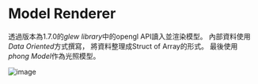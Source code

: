 # Model Renderer

透過版本為1.7.0的*glew library*中的opengl API讀入並渲染模型。
內部資料使用*Data Oriented*方式撰寫，
將資料整理成Struct of Array的形式。
最後使用*phong Model*作為光照模型。



![image](https://github.com/black13524/Model-renderer/assets/71652245/69745a45-a3c3-43b2-9952-ca6b12c541bc)

